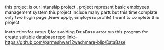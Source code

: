 this project is our intanship project .
project represent basic employees management system 
this project include many parts but this time complate only two (login page ,leave apply, employess profile)
I want to complete this project 

instruction for setup 
1)for avoiding DataBase error run this program for create suitable database 
  repo link:-  https://github.com/parmeshwar12waghmare-blip/DataBase
